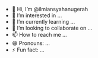 - 👋 Hi, I’m @ilmiansyahanugerah
- 👀 I’m interested in ...
- 🌱 I’m currently learning ...
- 💞️ I’m looking to collaborate on ...
- 📫 How to reach me ...
- 😄 Pronouns: ...
- ⚡ Fun fact: ...

<!---
ilmiansyahanugerah/ilmiansyahanugerah is a ✨ special ✨ repository because its `README.md` (this file) appears on your GitHub profile.
You can click the Preview link to take a look at your changes.
--->
